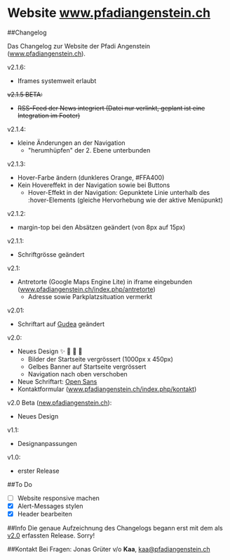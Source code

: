 Website www.pfadiangenstein.ch
==========

##Changelog

Das Changelog zur Website der Pfadi Angenstein (www.pfadiangenstein.ch).

v2.1.6:
- Iframes systemweit erlaubt

~~v2.1.5 BETA:~~
- ~~RSS-Feed der News integriert (Datei nur verlinkt, geplant ist eine Integration im Footer)~~ 

v2.1.4:
- kleine Änderungen an der Navigation
  - "herumhüpfen" der 2. Ebene unterbunden

v2.1.3:
- Hover-Farbe ändern (dunkleres Orange, #FFA400)
- Kein Hovereffekt in der Navigation sowie bei Buttons
  - Hover-Effekt in der Navigation: Gepunktete Linie unterhalb des :hover-Elements (gleiche Hervorhebung wie der aktive Menüpunkt)

v2.1.2:
- margin-top bei den Absätzen geändert (von 8px auf 15px)

v2.1.1:
- Schriftgrösse geändert

v2.1:
- Antretorte (Google Maps Engine Lite) in iframe eingebunden (<a href="http://www.pfadiangenstein.ch/index.php/antretorte">www.pfadiangenstein.ch/index.php/antretorte</a>)
  - Adresse sowie Parkplatzsituation vermerkt

v2.01:
- Schriftart auf <a href="http://www.google.com/fonts/specimen/Gudea">Gudea</a> geändert

<span id="2.0">v2.0:</span>
- Neues Design :sparkles: :tada: :tada: :confetti_ball:
  - Bilder der Startseite vergrössert (1000px x 450px)
  - Gelbes Banner auf Startseite vergrössert
  - Navigation nach oben verschoben
- Neue Schriftart: <a href="http://www.google.com/fonts/specimen/Open+Sans">Open Sans</a>
- Kontaktformular (<a href="http://www.pfadiangenstein.ch/index.php/kontakt">www.pfadiangenstein.ch/index.php/kontakt</a>)


v2.0 Beta (<a href="http://new.pfadiangenstein.ch">new.pfadiangenstein.ch</a>):
- Neues Design

v1.1:
- Designanpassungen

v1.0:
- erster Release

##To Do
- [ ] Website responsive machen
- [x] Alert-Messages stylen
- [x] Header bearbeiten
 
##Info
Die genaue Aufzeichnung des Changelogs begann erst mit dem als <a href="#2.0">v2.0</a> erfassten Release. Sorry!

##Kontakt
Bei Fragen: Jonas Grüter v/o **Kaa**, kaa@pfadiangenstein.ch

